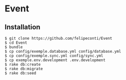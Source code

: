 Event
====

## Installation

    $ git clone https://github.com/felipeconti/Event
    $ cd Event
    $ bundle
    $ cp config/exemple.database.yml config/database.yml
    $ cp config/exemple.sync.yml config/sync.yml
    $ cp exemple.env.development .env.development
    $ rake db:create
    $ rake db:migrate
    $ rake db:seed
